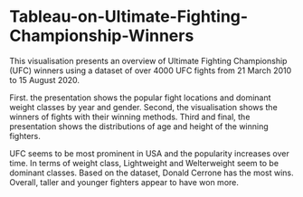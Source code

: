 # Tableau-on-Ultimate-Fighting-Championship-Winners

This visualisation presents an overview of Ultimate Fighting Championship (UFC) winners using a dataset of over 4000 UFC fights from 21 March 2010 to 15 August 2020. 

First. the presentation shows the popular fight locations and dominant weight classes by year and gender. Second, the visualisation shows the winners of fights with their winning methods. Third and final, the presentation shows the distributions of age and height of the winning fighters.
 
UFC seems to be most prominent in USA and the popularity increases over time. In terms of weight class, Lightweight and Welterweight seem to be dominant classes. Based on the dataset, Donald Cerrone has the most wins. Overall, taller and younger fighters appear to have won more.
